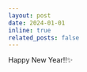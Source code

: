 ```yaml
---
layout: post
date: 2024-01-01
inline: true
related_posts: false
---
```


Happy New Year!!:sparkles:
